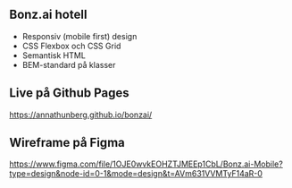 ## Bonz.ai hotell

- Responsiv (mobile first) design
- CSS Flexbox och CSS Grid
- Semantisk HTML
- BEM-standard på klasser

## Live på Github Pages

https://annathunberg.github.io/bonzai/

## Wireframe på Figma

https://www.figma.com/file/1OJE0wvkEOHZTJMEEp1CbL/Bonz.ai-Mobile?type=design&node-id=0-1&mode=design&t=AVm631VVMTyF14aR-0
